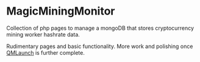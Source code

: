 # MagicMiningMonitor
Collection of php pages to manage a mongoDB that stores cryptocurrency mining worker hashrate data.

Rudimentary pages and basic functionality. More work and polishing once [QMLaunch](https://github.com/Lapisz/SilentRunNBMB/) is further complete.
